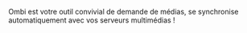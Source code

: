 Ombi est votre outil convivial de demande de médias, se synchronise automatiquement avec vos serveurs multimédias !